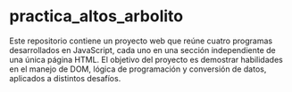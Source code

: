 # practica_altos_arbolito
Este repositorio contiene un proyecto web que reúne cuatro programas desarrollados en JavaScript, cada uno en una sección independiente de una única página HTML. El objetivo del proyecto es demostrar habilidades en el manejo de DOM, lógica de programación y conversión de datos, aplicados a distintos desafíos.
